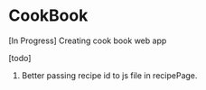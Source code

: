 # CookBook
[In Progress]
Creating cook book web app 


[todo]
1. Better passing recipe id to js file in recipePage.

